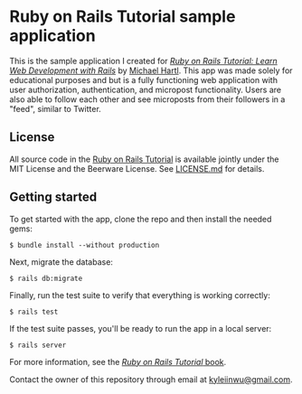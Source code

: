 # Ruby on Rails Tutorial sample application

This is the sample application I created for
[*Ruby on Rails Tutorial:
Learn Web Development with Rails*](http://www.railstutorial.org/)
by [Michael Hartl](http://www.michaelhartl.com/). This app was made solely for
educational purposes and but is a fully functioning web application with user 
authorization, authentication, and micropost functionality. Users are also
able to follow each other and see microposts from their followers in a 
"feed", similar to Twitter. 

## License

All source code in the [Ruby on Rails Tutorial](http://railstutorial.org/)
is available jointly under the MIT License and the Beerware License. See
[LICENSE.md](LICENSE.md) for details.

## Getting started

To get started with the app, clone the repo and then install the needed gems:

```
$ bundle install --without production
```

Next, migrate the database:

```
$ rails db:migrate
```

Finally, run the test suite to verify that everything is working correctly:

```
$ rails test
```

If the test suite passes, you'll be ready to run the app in a local server:

```
$ rails server
```

For more information, see the
[*Ruby on Rails Tutorial* book](http://www.railstutorial.org/book).

Contact the owner of this repository through email at kyleiinwu@gmail.com.

